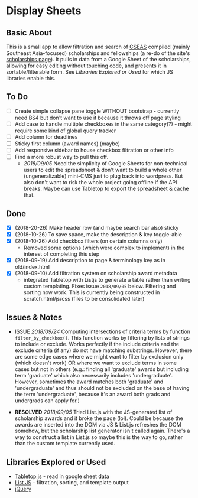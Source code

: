 # Display Sheets

## Basic About

This is a small app to allow filtration and search of [CSEAS](http://www.cseashawaii.org) compiled (mainly Southeast Asia-focused) scholarships and fellowships (a re-do of the site's [scholarships page](http://www.cseashawaii.org/students/scholarships/)). It pulls in data from a Google Sheet of the scholarships, allowing for easy editing without touching code, and presents it in sortable/filterable form. See _Libraries Explored or Used_ for which JS libraries enable this.

## To Do

- [ ] Create simple collapse pane toggle WITHOUT bootstrap - currently need BS4 but don't want to use it because it throws off page styling
- [ ] Add case to handle multiple checkboxes in the same category(?) - might require some kind of global query tracker
- [ ] Add column for deadlines
- [ ] Sticky first column (award names) (maybe)
- [ ] Add responsive sidebar to house checkbox filtration or other info
- [ ] Find a more robust way to pull this off.
	- _2018/09/05_ Need the simplicity of Google Sheets for non-technical users to edit the spreadsheet & don't want to build a whole other (ungeneralizable) mini-CMS just to plug back into wordpress. But also don't want to risk the whole project going offline if the API breaks. Maybe can use Tabletop to export the spreadsheet & cache that.

## Done
- [x] (2018-20-26) Make header row (and maybe search bar also) sticky
- [x] (2018-10-26) To save space, make the description & key toggle-able
- [x] (2018-10-26) Add checkbox filters (on certain columns only)
    - Removed some options (which were complex to implement) in the interest of completing this step
- [x] (2018-09-19) Add description to page & terminology key as in old/index.html
- [x] (2018-09-10) Add filtration system on scholarship award metadata
	- integrated Tabletop with Listjs to generate a table rather than writing custom templating. Fixes issue `2018/09/05` below. Filtering and sorting now work. This is currently being constructed in scratch.html/js/css (files to be consolidated later)

## Issues & Notes

- ISSUE _2018/09/24_ Computing intersections of criteria terms by function `filter_by_checkbox()`. This function works by filtering by lists of strings to include or exclude. Works perfectly if the include criteria and the exclude criteria (if any) do not have matching substrings. However, there are some edge cases where we might want to filter by exclusion only (which doesn't work) OR where we want to exclude terms in some cases but not in others (e.g.: finding all 'graduate' awards but including term 'graduate' which also necessarily includes 'undergraduate'. However, sometimes the award matches both 'graduate' and 'undergraduate' and thus should not be excluded on the base of having the term 'undergraduate', because it's an award both grads and undergrads can apply for.)

- **RESOLVED** _2018/09/05_ Tried List.js with the JS-generated list of scholarship awards and it broke the page (lol). Could be because the awards are inserted into the DOM via JS & List.js refreshes the DOM somehow, but the scholarship list generator isn't called again. There's a way to construct a list in List.js so maybe this is the way to go, rather than the custom template currently used.

## Libraries Explored or Used

- [Tabletop.js](https://github.com/jsoma/tabletop) - read in google sheet data
- [List JS](listjs.com) - filtration, sorting, and template output
- [jQuery](https://jquery.com/)
